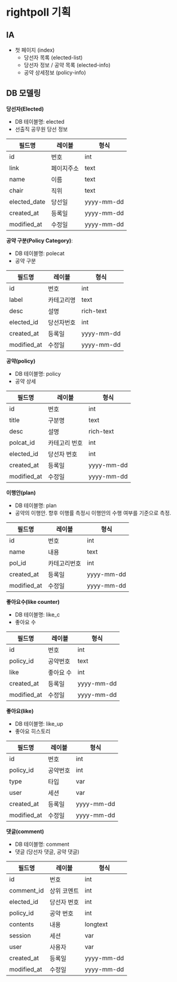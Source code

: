 # rightpoll 기획

## IA

* 첫 페이지 (index)
  * 당선자 목록 (elected-list)
  * 당선자 정보 / 공약 목록 (elected-info)
  * 공약 상세정보 (policy-info)

## DB 모델링

**당선자(Elected)**

* DB 테이블명: elected
* 선출직 공무원 당선 정보

필드명|레이블|형식
---|---|---
id|번호|int
link|페이지주소|text
name|이름|text
chair|직위|text
elected_date|당선일|yyyy-mm-dd
created_at|등록일|yyyy-mm-dd
modified_at|수정일|yyyy-mm-dd

**공약 구분(Policy Category)**:

* DB 테이블명: polecat
* 공약 구분

필드명|레이블|형식
---|---|---
id|번호|int
label|카테고리명|text
desc|설명|rich-text
elected_id|당선자번호|int
created_at|등록일|yyyy-mm-dd
modified_at|수정일|yyyy-mm-dd

**공약(policy)**

* DB 테이블명: policy
* 공약 상세

필드명|레이블|형식
---|---|---
id|번호|int
title|구분명|text
desc|설명|rich-text
polcat_id|카테고리 번호|int
elected_id|당선자 번호|int
created_at|등록일|yyyy-mm-dd
modified_at|수정일|yyyy-mm-dd

**이행안(plan)**

* DB 테이블명: plan
* 공약의 이행안. 향후 이행률 측정시 이행안의 수행 여부를 기준으로 측정.

필드명|레이블|형식
---|---|---
id|번호|int
name|내용|text
pol_id|카테고리번호|int
created_at|등록일|yyyy-mm-dd
modified_at|수정일|yyyy-mm-dd

**좋아요수(like counter)**

* DB 테이블명: like_c
* 좋아요 수

필드명|레이블|형식
---|---|---
id|번호|int
policy_id|공약번호|text
like|좋아요 수|int
created_at|등록일|yyyy-mm-dd
modified_at|수정일|yyyy-mm-dd

**좋아요(like)**

* DB 테이블명: like_up
* 좋아요 히스토리

필드명|레이블|형식
---|---|---
id|번호|int
policy_id|공약번호|int
type|타입|var|(done,cancel)
user|세션|var
created_at|등록일|yyyy-mm-dd
modified_at|수정일|yyyy-mm-dd

**댓글(comment)**

* DB 테이블명: comment
* 댓글 (당선자 댓글, 공약 댓글)

필드명|레이블|형식
---|---|---
id|번호|int
comment_id|상위 코멘트|int
elected_id|당선자 번호|int
policy_id|공약 번호|int
contents|내용|longtext
session|세션|var
user|사용자|var
created_at|등록일|yyyy-mm-dd
modified_at|수정일|yyyy-mm-dd
